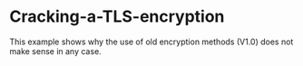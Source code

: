 # Cracking-a-TLS-encryption
This example shows why the use of old encryption methods (V1.0) does not make sense in any case. 
